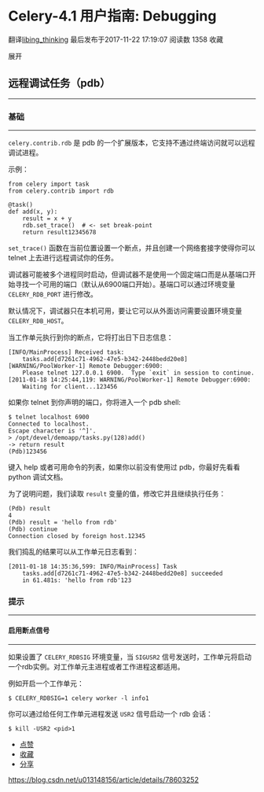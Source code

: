 # Celery-4.1 用户指南: Debugging

翻译[libing_thinking](https://me.csdn.net/u013148156) 最后发布于2017-11-22 17:19:07 阅读数 1358 收藏

展开

## 远程调试任务（pdb）

------

### 基础

------

`celery.contrib.rdb` 是 pdb 的一个扩展版本，它支持不通过终端访问就可以远程调试进程。

示例：

```
from celery import task
from celery.contrib import rdb

@task()
def add(x, y):
    result = x + y
    rdb.set_trace()  # <- set break-point
    return result12345678
```

`set_trace()` 函数在当前位置设置一个断点，并且创建一个网络套接字使得你可以 telnet 上去进行远程调试你的任务。

调试器可能被多个进程同时启动，但调试器不是使用一个固定端口而是从基端口开始寻找一个可用的端口（默认从6900端口开始）。基端口可以通过环境变量 `CELERY_RDB_PORT` 进行修改。

默认情况下，调试器只在本机可用，要让它可以从外面访问需要设置环境变量 `CELERY_RDB_HOST`。

当工作单元执行到你的断点，它将打出日下日志信息：

```
[INFO/MainProcess] Received task:
    tasks.add[d7261c71-4962-47e5-b342-2448bedd20e8]
[WARNING/PoolWorker-1] Remote Debugger:6900:
    Please telnet 127.0.0.1 6900.  Type `exit` in session to continue.
[2011-01-18 14:25:44,119: WARNING/PoolWorker-1] Remote Debugger:6900:
    Waiting for client...123456
```

如果你 telnet 到你声明的端口，你将进入一个 pdb shell:

```
$ telnet localhost 6900
Connected to localhost.
Escape character is '^]'.
> /opt/devel/demoapp/tasks.py(128)add()
-> return result
(Pdb)123456
```

键入 help 或者可用命令的列表，如果你以前没有使用过 pdb，你最好先看看python 调试文档。

为了说明问题，我们读取 `result` 变量的值，修改它并且继续执行任务：

```
(Pdb) result
4
(Pdb) result = 'hello from rdb'
(Pdb) continue
Connection closed by foreign host.12345
```

我们捣乱的结果可以从工作单元日志看到：

```
[2011-01-18 14:35:36,599: INFO/MainProcess] Task
    tasks.add[d7261c71-4962-47e5-b342-2448bedd20e8] succeeded
    in 61.481s: 'hello from rdb'123
```

### 提示

------

#### 启用断点信号

------

如果设置了 `CELERY_RDBSIG` 环境变量，当 `SIGUSR2` 信号发送时，工作单元将启动一个rdb实例。对工作单元主进程或者工作进程这都适用。

例如开启一个工作单元：

```
$ CELERY_RDBSIG=1 celery worker -l info1
```

你可以通过给任何工作单元进程发送 `USR2` 信号启动一个 rdb 会话：

```
$ kill -USR2 <pid>1
```

- [点赞](javascript:;)
- [收藏](javascript:;)
- [分享](javascript:;)



https://blog.csdn.net/u013148156/article/details/78603252